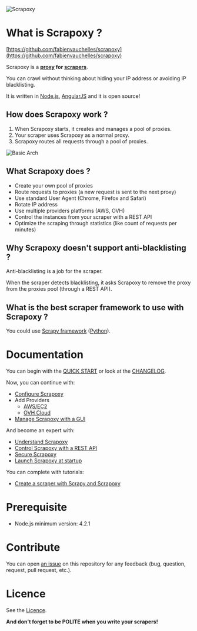 ![Scrapoxy](https://raw.githubusercontent.com/fabienvauchelles/scrapoxy/master/docs/logo.png)


# What is Scrapoxy ?

[https://github.com/fabienvauchelles/scrapoxy](https://github.com/fabienvauchelles/scrapoxy)

Scrapoxy is a **[proxy](https://en.wikipedia.org/wiki/Proxy_server) for [scrapers](https://en.wikipedia.org/wiki/Web_scraping)**.

You can crawl without thinking about hiding your IP address or avoiding IP blacklisting.

It is written in [Node.js](https://nodejs.org), [AngularJS](https://angularjs.org) and it is open source!


## How does Scrapoxy work ?

1. When Scrapoxy starts, it creates and manages a pool of proxies.
2. Your scraper uses Scrapoxy as a normal proxy. 
3. Scrapoxy routes all requests through a pool of proxies.

![Basic Arch](https://raw.githubusercontent.com/fabienvauchelles/scrapoxy/master/docs/basic_arch.jpg)


## What Scrapoxy does ?

- Create your own pool of proxies
- Route requests to proxies (a new request is sent to the next proxy)
- Use standard User Agent (Chrome, Firefox and Safari)
- Rotate IP address
- Use multiple providers platforms (AWS, OVH)
- Control the instances from your scraper with a REST API
- Optimize the scraping through statistics (like count of requests per minutes)


## Why Scrapoxy doesn't support anti-blacklisting ?

Anti-blacklisting is a job for the scraper.

When the scraper detects blacklisting, it asks Scrapoxy to remove the proxy from the proxies pool (through a REST API).


## What is the best scraper framework to use with Scrapoxy ?

You could use [Scrapy framework](http://scrapy.org) ([Python](https://www.python.org)).


# Documentation

You can begin with the [QUICK START](docs/quick_start/README.md) or look at the [CHANGELOG](CHANGELOG.md).

Now, you can continue with:

- [Configure Scrapoxy](docs/standard/config/README.md)
- Add Providers
    - [AWS/EC2](docs/standard/providers/awsec2/README.md)
    - [OVH Cloud](docs/standard/providers/ovhcloud/README.md)
- [Manage Scrapoxy with a GUI](docs/standard/gui/README.md)

And become an expert with:

- [Understand Scrapoxy](docs/advanced/understand/README.md)
- [Control Scrapoxy with a REST API](docs/advanced/api/README.md)
- [Secure Scrapoxy](docs/advanced/security/README.md)
- [Launch Scrapoxy at startup](docs/advanced/startup/README.md)

You can complete with tutorials:

- [Create a scraper with Scrapy and Scrapoxy](docs/tutorials/scrapy/README.md)


# Prerequisite

* Node.js minimum version: 4.2.1 


# Contribute

You can open [an issue](https://github.com/fabienvauchelles/scrapoxy/issues) on this repository for any feedback (bug, question, request, pull request, etc.).


# Licence

See the [Licence](LICENCE.txt).


**And don't forget to be POLITE when you write your scrapers!**
